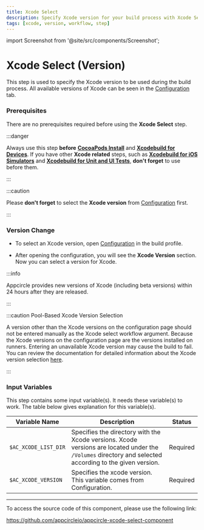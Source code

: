 ```yaml
---
title: Xcode Select
description: Specify Xcode version for your build process with Xcode Select.
tags: [xcode, version, workflow, step]
---
```


import Screenshot from '@site/src/components/Screenshot';

# Xcode Select (Version)

This step is used to specify the Xcode version to be used during the build process. All available versions of Xcode can be seen in the [Configuration](/build/build-process-management/configurations#profile-configuration) tab.

### Prerequisites

There are no prerequisites required before using the **Xcode Select** step.

:::danger

Always use this step **before** [**CocoaPods Install**](/workflows/ios-specific-workflow-steps/cocoapods-install) and [**Xcodebuild for Devices**](/workflows/ios-specific-workflow-steps/xcodebuild-for-devices). If you have other **Xcode related** steps, such as [**Xcodebuild for iOS Simulators**](/workflows/ios-specific-workflow-steps/xcodebuild-for-ios-simulator) and [**Xcodebuild for Unit and UI Tests**](/workflows/ios-specific-workflow-steps/xcodebuild-for-unit-and-ui-test), **don't forget** to use before them.

:::

:::caution

Please **don't forget** to select the **Xcode version** from [Configuration](/build/build-process-management/configurations#profile-configuration) first.

:::

<Screenshot url='https://cdn.appcircle.io/docs/assets/BE2585-xcodeOrder.png' />

### Version Change

- To select an Xcode version, open [Configuration](/build/build-process-management/configurations#profile-configuration) in the build profile.

<Screenshot url='https://cdn.appcircle.io/docs/assets/BE2585-xcode_select_config.png' />

- After opening the configuration, you will see the **Xcode Version** section. Now you can select a version for Xcode.

<Screenshot url='https://cdn.appcircle.io/docs/assets/BE2585-xcode_select_list.png' />

:::info

Appcircle provides new versions of Xcode (including beta versions) within 24 hours after they are released.

:::

:::caution Pool-Based Xcode Version Selection

A version other than the Xcode versions on the configuration page should not be entered manually as the Xcode select workflow argument.
Because the Xcode versions on the configuration page are the versions installed on runners.
Entering an unavailable Xcode version may cause the build to fail.
You can review the documentation for detailed information about the Xcode version selection [here](/self-hosted-appcircle/self-hosted-runner/configure-runner/manage-pools#select-pool-for-build-profile).

:::

### Input Variables

This step contains some input variable(s). It needs these variable(s) to work. The table below gives explanation for this variable(s).

| Variable Name        | Description                                                                                                                                           | Status   |
| -------------------- | ----------------------------------------------------------------------------------------------------------------------------------------------------- | -------- |
| `$AC_XCODE_LIST_DIR` | Specifies the directory with the Xcode versions. Xcode versions are located under the `/Volumes` directory and selected according to the given version. | Required |
| `$AC_XCODE_VERSION`  | Specifies the xcode version. This variable comes from Configuration.                                                                                  | Required |

---

To access the source code of this component, please use the following link:

https://github.com/appcircleio/appcircle-xcode-select-component
